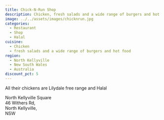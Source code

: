 ```yaml
---
title: Chick-N-Run Shop
description: Chicken, fresh salads and a wide range of burgers and hot food
image: ../../assets/images/chicknrun.jpg
categories:
  - Restaurant
  - Shop
  - Halal
cuisine:
  - Chicken
  - fresh salads and a wide range of burgers and hot food
region:
  - North Kellyville
  - New South Wales
  - Australia
discount_pct: 5
---
```

All their chickens are Lilydale free range and Halal

North Kellyville Square\
46 Withers Rd,\
North Kellyville, \
NSW
